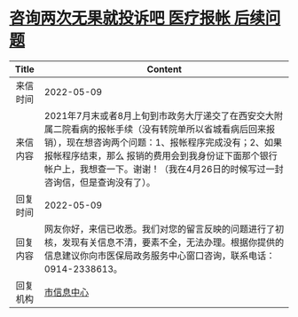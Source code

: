 # <a href="http://www.shangluo.gov.cn/zmhd/ldxxxx.jsp?urltype=leadermail.LeaderMailContentUrl&wbtreeid=1112&leadermailid=9157">咨询两次无果就投诉吧  医疗报帐 后续问题</a>
|Title|Content|
|:---:|---|
|来信时间|2022-05-09|
|来信内容|2021年7月末或者8月上旬到市政务大厅递交了在西安交大附属二院看病的报帐手续（没有转院单所以省城看病后回来报销），现在想咨询两个问题：1、报帐程序完成没有；2、如果报帐程序结束，那么 报销的费用会到我身份证下面那个银行帐户上，我想查一下。谢谢！（我在4月26日的时候写过一封咨询信，但是查询没有了）。|
|回复时间|2022-05-09|
|回复内容|网友你好，来信已收悉。我们对您的留言反映的问题进行了初核，发现有关信息不清，要素不全，无法办理。根据你提供的信息建议你向市医保局政务服务中心窗口咨询，联系电话：0914-2338613。|
|回复机构|<a href="../../categories/agencies/市信息中心.md">市信息中心</a>|
